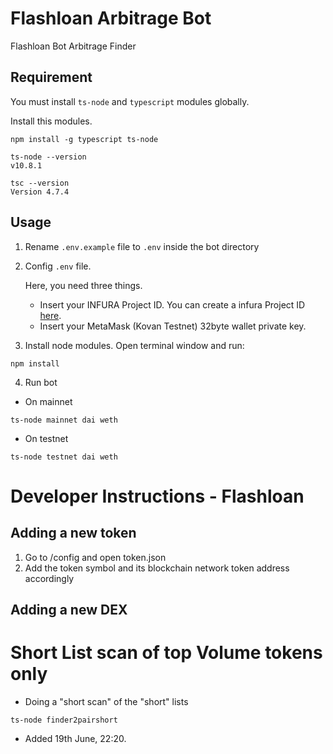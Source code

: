 # Flashloan Arbitrage Bot
Flashloan Bot Arbitrage Finder

## Requirement

You must install `ts-node` and `typescript` modules globally.

Install this modules.

```
npm install -g typescript ts-node
```

```
ts-node --version
v10.8.1

tsc --version
Version 4.7.4
```

## Usage

1. Rename `.env.example` file to `.env` inside the bot directory
 
2. Config `.env` file. 

    Here, you need three things. 
    * Insert your INFURA Project ID. You can create a infura Project ID [here](https://infura.io). 
    * Insert your MetaMask (Kovan Testnet) 32byte wallet private key.


3. Install node modules. Open terminal window and run:

```
npm install
```

4. Run bot

- On mainnet
```
ts-node mainnet dai weth
```
- On testnet
```
ts-node testnet dai weth
```


# Developer Instructions - Flashloan

## Adding a new token 
1. Go to /config and open token.json
2. Add the token symbol and its blockchain network token address accordingly 


## Adding a new DEX



# Short List scan of top Volume tokens only

- Doing a "short scan" of the "short" lists

```
ts-node finder2pairshort
```

- Added 19th June, 22:20.